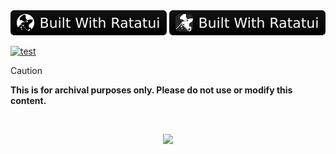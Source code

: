 <img src="https://raw.githubusercontent.com/harilvfs/assets/refs/heads/main/ratatui-badge.svg"/>
<img src="https://raw.githubusercontent.com/harilvfs/assets/refs/heads/main/ratatui-badge1.svg"/>


[![test](https://harilvfs.github.io/assets/badge.svg)](https://ratatui.rs/)


> [!CAUTION]
> **This is for archival purposes only. Please do not use or modify this content.**

<br>

<p align="center">
<a href="https://discord.com/invite/8NJWstnUHd">
<img src="https://invidget.switchblade.xyz/8NJWstnUHd" width="350">
</a>
</p>
